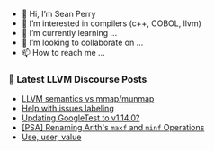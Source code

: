 - 👋 Hi, I’m Sean Perry
- 👀 I’m interested in compilers (c++, COBOL, llvm)
- 🌱 I’m currently learning ...
- 💞️ I’m looking to collaborate on ...
- 📫 How to reach me ...

<!---
s66perry/s66perry is a ✨ special ✨ repository because its `README.md` (this file) appears on your GitHub profile.
You can click the Preview link to take a look at your changes.
--->
### 📕 Latest LLVM Discourse Posts

<!-- DISCOURSE-LLVM:START -->
- [LLVM semantics vs mmap/munmap](https://discourse.llvm.org/t/llvm-semantics-vs-mmap-munmap/73330#post_5)
- [Help with issues labeling](https://discourse.llvm.org/t/help-with-issues-labeling/73356#post_1)
- [Updating GoogleTest to v1.14.0?](https://discourse.llvm.org/t/updating-googletest-to-v1-14-0/72973#post_16)
- [[PSA] Renaming Arith&#39;s `maxf` and `minf` Operations](https://discourse.llvm.org/t/psa-renaming-ariths-maxf-and-minf-operations/73353#post_1)
- [Use, user, value](https://discourse.llvm.org/t/use-user-value/73298#post_7)
<!-- DISCOURSE-LLVM:END -->

